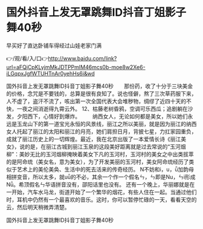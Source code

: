 # 国外抖音上发无罩跳舞ID抖音丁姐影子舞40秒
早买好了直达卧铺车得经过山娃老家门满

👉/观/看/入/口👉http://www.baidu.com/link?url=aFQjCpKLyjmMkJDTPPmIM46mcs0b-moe8w2Xe6-iLGqpxJgfWTUHTnAr0yehHs6i&wd

国外抖音上发无罩跳舞ID抖音丁姐影子舞40秒　　那份药，收了十分于三块美金的价格，念咒是不要钱的，总算是很有良知了。说也怪僻，熬了三次草药服下来，人不虚了，盗汗不流了，咳出第一次全国代表大会堆秽物，绸缪了近四十天的不快，一夜之间消逝得九霄云外。
	12、枯藤老树昏鸦，空调可乐西瓜；追剧躺在沙发，夕阳西下，心情好到爆炸。
　　纳西女人，无论如何都是美女，所以她们永远是玉龙山下的第一道宝光永恒的风景线，丽江之所以美丽，就是因为丽江的纳西女人托起了丽江的太阳和丽江的月亮，她们肩担日月，背披七星，力扛家园重负，成就了丽江历史上的一切辉煌。最近，我在北京出版了一本爱情长诗《丽江美女》，说的是，在丽江古城到丽江玉泉的这段美好距离就是过去常说的“玉河烟柳”：美妙无比的玉河烟柳掩映着美女下凡的玉河村，玉河村的美女之中出类拔萃的是阿命琉（美女名，意为美女），为了开发美丽的玉河村，美女阿命琉经历了类似于艺术上的美伦美奂、生活中的死去活来的传奇经历。
N不妨和i，u，ǖ加韵母相拼变音，所以太多，就uǖ的不必，其余一个作一个假名ㄣ，ㄣ即是Nu，ㄣi形成Nǖ。希顶假名ㄣ华语拼音没有，邵阳话里也没有。
还有一个晚上，华丽娜就是在一开始，汽车水马龙，街道开始了一个繁华的烟花，有些人住在一起。当通过他们时，耳机中仍然有一个最喜欢的音乐。这时，你可以暂停忙碌的一天，看看天空的云，然后明天稍微弄清楚。

国外抖音上发无罩跳舞ID抖音丁姐影子舞40秒
